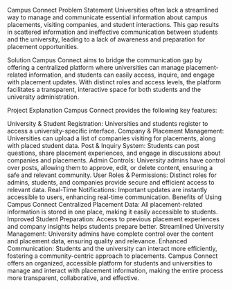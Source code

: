 Campus Connect
Problem Statement
Universities often lack a streamlined way to manage and communicate essential information about campus placements, visiting companies, and student interactions. This gap results in scattered information and ineffective communication between students and the university, leading to a lack of awareness and preparation for placement opportunities.

Solution
Campus Connect aims to bridge the communication gap by offering a centralized platform where universities can manage placement-related information, and students can easily access, inquire, and engage with placement updates. With distinct roles and access levels, the platform facilitates a transparent, interactive space for both students and the university administration.

Project Explanation
Campus Connect provides the following key features:

University & Student Registration: Universities and students register to access a university-specific interface.
Company & Placement Management: Universities can upload a list of companies visiting for placements, along with placed student data.
Post & Inquiry System: Students can post questions, share placement experiences, and engage in discussions about companies and placements.
Admin Controls: University admins have control over posts, allowing them to approve, edit, or delete content, ensuring a safe and relevant community.
User Roles & Permissions: Distinct roles for admins, students, and companies provide secure and efficient access to relevant data.
Real-Time Notifications: Important updates are instantly accessible to users, enhancing real-time communication.
Benefits of Using Campus Connect
Centralized Placement Data: All placement-related information is stored in one place, making it easily accessible to students.
Improved Student Preparation: Access to previous placement experiences and company insights helps students prepare better.
Streamlined University Management: University admins have complete control over the content and placement data, ensuring quality and relevance.
Enhanced Communication: Students and the university can interact more efficiently, fostering a community-centric approach to placements.
Campus Connect offers an organized, accessible platform for students and universities to manage and interact with placement information, making the entire process more transparent, collaborative, and effective.
